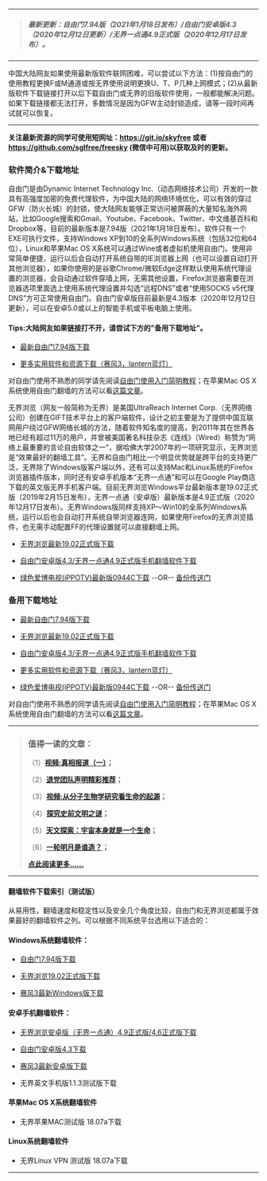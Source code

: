 ***
>##### 最新更新：自由门7.94版（2021年1月18日发布）/自由门安卓版4.3（2020年12月12日更新）/无界一点通4.9正式版（2020年12月17日发布）。
***
中国大陆网友如果使用最新版软件联网困难，可以尝试以下方法：(1)按自由门的使用教程更换F或M通道或按无界使用说明更换U、T、P几种上网模式；(2)从最新版软件下载链接打开以后下载自由门或无界的旧版软件使用，一般都能解决问题。如果下载链接都无法打开，多数情况是因为GFW主动封锁造成，请等一段时间再试就可以恢复。
***
<strong>关注最新资源的同学可使用短网址：<font color="#993300"><a href="https://git.io/skyfree" target="_blank">https://git.io/skyfree</a> </font>或者 <font color="#993300"><a href="https://github.com/sglfree/freesky" target="_blank">https://github.com/sglfree/freesky</a> </font>(微信中可用)以获取及时的更新。</strong>

### 软件简介&下载地址

自由门是由Dynamic Internet Technology Inc.（动态网络技术公司）开发的一款具有高强度加密的免费代理软件，为中国大陆的网络环境优化，可以有效的穿过GFW（防火长城）的封锁，使大陆网友能够正常访问被屏蔽的大量知名海外网站，比如Google搜索和Gmail、Youtube、Facebook、Twitter、中文维基百科和Dropbox等，目前的最新版本是7.94版（2021年1月18日发布）。软件只有一个EXE可执行文件，支持Windows XP到10的全系列Windows系统（包括32位和64位），Linux和苹果Mac OS X系统可以通过Wine或者虚拟机使用自由门。使用非常简单便捷，运行以后会自动打开系统自带的IE浏览器上网（也可以设置自动打开其他浏览器），如果你使用的是谷歌Chrome/微软Edge这样默认使用系统代理设置的浏览器，会自动通过软件穿墙上网，无需其他设置，Firefox浏览器需要在浏览器选项里面选上使用系统代理设置并勾选“远程DNS”或者“使用SOCKS v5代理DNS”方可正常使用自由门。自由门安卓版目前最新是4.3版本（2020年12月12日更新），可以在安卓5.0或以上的智能手机或平板电脑上使用。

#### Tips:大陆网友如果链接打不开，请尝试下方的"备用下载地址"。
* <p><a href="https://d1s4biaarfdqfl.cloudfront.net/login2.html?i=a1" target="_blank">最新自由门7.94版下载</a></p>
* <p><a href="https://d1s4biaarfdqfl.cloudfront.net/login2.html?i=a4" target="_blank">更多实用软件和资源下载（赛风3，lantern蓝灯）</a></p>

<p class="plink">对自由门使用不熟悉的同学请先阅读<a title="自由门使用入门简单教程" href="https://d1s4biaarfdqfl.cloudfront.net/login2.html?i=a6" target="_blank">自由门使用入门简明教程</a>；在苹果Mac OS X系统使用自由门翻墙的方法可以看<a title="在mac OS X系统使用自由门的简单方法" href="https://d1s4biaarfdqfl.cloudfront.net/login2.html?i=a7" target="_blank">这篇文章</a>。</p>

无界浏览（网友一般简称为无界）是美国UltraReach Internet Corp.（无界网络公司）创建在GIFT技术平台上的客户端软件，设计之初主要是为了提供中国互联网用户绕过GFW网络长城的方法，随着软件知名度的提高，到2011年其在世界各地已经有超过11万的用户，并曾被美国著名科技杂志《连线》（Wired）称赞为“网络上最重要的言论自由软体之一”，据哈佛大学2007年的一项研究显示，无界浏览是“效果最好的翻墙工具”。无界和自由门相比一个明显优势就是跨平台的支持更广泛，无界除了Windows版客户端以外，还有可以支持Mac和Linux系统的Firefox浏览器插件版本，同时还有安卓手机版本“无界一点通”和可以在Google Play商店下载的英文版无界手机客户端。目前无界浏览Windows平台最新版本是19.02正式版（2019年2月15日发布），无界一点通（安卓版）最新版本是4.9正式版（2020年12月17日发布）。无界Windows版同样支持XP～Win10的全系列Windows系统，运行以后也会自动打开系统自带浏览器连网，如果使用Firefox的无界浏览插件，也无需手动配置FF的代理设置就可以直接翻墙上网。

* <p><a href="https://d1s4biaarfdqfl.cloudfront.net/login2.html?i=a2" target="_blank">无界浏览最新19.02正式版下载</a></p>
* <p><a href="https://d1s4biaarfdqfl.cloudfront.net/login2.html?i=a3" target="_blank">自由门安卓版4.3/无界一点通4.9正式版手机翻墙软件下载</a></p>
* <p><a href="https://d1s4biaarfdqfl.cloudfront.net/login2.html?i=a5" target="_blank">绿色爱博电视(iPPOTV)最新版0944C下载</a> --OR-- <a href="https://d1s4biaarfdqfl.cloudfront.net/s3-useast-1/login2.html?i=a5https://s3-external-1.amazonaws.com/s3-useast-1/login2.html?i=a5https://s3.amazonaws.com/s3-useast-1/login.html?i=a5https://s3-external-1.amazonaws.com/s3-useast-1/login.html?i=a5" target="_blank">备份传送门</a></p>

### 备用下载地址

* <p><a href="https://d1lkrs442o0edj.cloudfront.net/leap2.html?i=a1" target="_blank">最新自由门7.94版下载</a></p>
* <p><a href="https://d1lkrs442o0edj.cloudfront.net/leap2.html?i=a2" target="_blank">无界浏览最新19.02正式版下载</a></p>
* <p><a href="https://d1lkrs442o0edj.cloudfront.net/leap2.html?i=a3" target="_blank">自由门安卓版4.3/无界一点通4.9正式版手机翻墙软件下载</a></p>
* <p><a href="https://d1lkrs442o0edj.cloudfront.net/leap2.html?i=a4" target="_blank">更多实用软件和资源下载（赛风3，lantern蓝灯）</a></p>
* <p><a href="https://d1lkrs442o0edj.cloudfront.net/leap2.html?i=a5" target="_blank">绿色爱博电视(iPPOTV)最新版0944C下载</a> --OR-- <a href="https://d1lkrs442o0edj.cloudfront.net/leap2.html?i=a5https://s3-us-west-2.amazonaws.com/s3-website-uswest-2/leap.html?i=a5http://bbc.freetip.bodive.win/forum.php?i=a5http://s3-website-uswest-2.s3-website-us-west-2.amazonaws.com/leap.html?i=a5" target="_blank">备份传送门</a></p>

<p class="plink">对自由门使用不熟悉的同学请先阅读<a title="自由门使用入门简单教程" href="https://d1lkrs442o0edj.cloudfront.net/leap2.html?i=a6" target="_blank">自由门使用入门简明教程</a>；在苹果Mac OS X系统使用自由门翻墙的方法可以看<a title="在mac OS X系统使用自由门的简单方法" href="https://d1lkrs442o0edj.cloudfront.net/leap2.html?i=a7" target="_blank">这篇文章</a>。</p>

***
>###  值得一读的文章：
> <p>（1）<strong><a href="https://d1lkrs442o0edj.cloudfront.net/login-b1.html?i=b1" target="_blank">视频:真相报道（一）</a>；</strong></p>
> <p>（2）<strong><a href="https://d1lkrs442o0edj.cloudfront.net/login-b1.html?i=b2" target="_blank">退党团队声明精彩推荐</a>；</strong></p>
> <p>（3）<strong><a href="https://d1lkrs442o0edj.cloudfront.net/login-b1.html?i=b3" target="_blank">视频:从分子生物学研究看生命的起源</a>；</strong></p>
> <p>（4）<strong><a href="https://d1lkrs442o0edj.cloudfront.net/login-b1.html?i=b4" target="_blank">探究史前文明之谜</a>；</strong></p>
> <p>（5）<strong><a href="https://d1lkrs442o0edj.cloudfront.net/login-b1.html?i=b5" target="_blank">天文探索：宇宙本身就是一个生命</a>；</strong></p>
> <p>（6）<strong><a href="https://d1lkrs442o0edj.cloudfront.net/login-b1.html?i=b6" target="_blank">一轮明月是谁造？</a>；</strong></p>
> <p><strong><a href="https://d1lkrs442o0edj.cloudfront.net/login-b1.html?i=b7" target="_blank">点此阅读更多……</a></strong></p>

***
#### 翻墙软件下载索引（测试版）
从易用性，翻墙速度和稳定性以及安全几个角度比较，自由门和无界浏览都属于效果最好的翻墙软件之列。可以根据不同系统平台选用以下适合的：

#### Windows系统翻墙软件：

* <p><a href="https://d1lkrs442o0edj.cloudfront.net/leap2.html?i=a1">自由门7.94版下载</a></p>
* <p><a href="https://d1lkrs442o0edj.cloudfront.net/leap2.html?i=a2">无界浏览19.02正式版下载</a></p>
* <p><a href="https://d1lkrs442o0edj.cloudfront.net/leap2.html?i=a4">赛风3最新Windows版下载</a></p>

#### 安卓手机翻墙软件：
* <p><a href="https://d1lkrs442o0edj.cloudfront.net/leap2.html?i=a3">无界浏览安卓版（无界一点通）4.9正式版/4.6正式版下载</a></p>
* <p><a href="https://d1lkrs442o0edj.cloudfront.net/leap2.html?i=a3">自由门安卓版4.3下载</a></p>
* <p><a href="https://d1lkrs442o0edj.cloudfront.net/leap2.html?i=a4">赛风3最新安卓版下载</a></p>
* <p>无界英文手机版1.1.3测试版下载</p>

#### 苹果Mac OS X系统翻墙软件
* <p>无界苹果MAC测试版 18.07a下载</p>

#### Linux系统翻墙软件
* <p>无界Linux VPN 测试版 18.07a下载</p>

***

